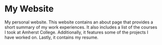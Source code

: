 # My Website

My personal website. This website contains an about page that provides a short summary of my work experiences. It also includes a list of the courses I took at Amherst College. Additionally, it features some of the projects I have worked on. Lastly, it contains my resume. 
